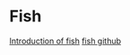 # Fish
[Introduction of fish](https://noob.tw/fish-shell/)
[fish github](https://github.com/fish-shell/fish-shell)